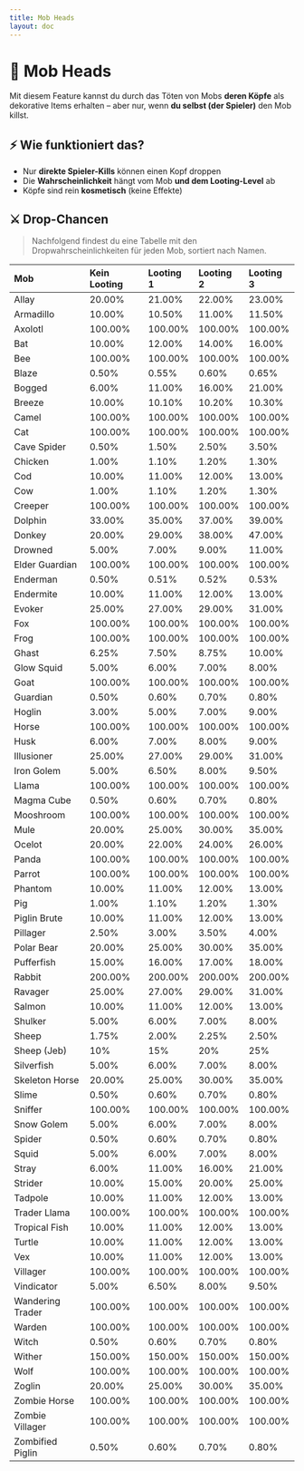 ```yaml
---
title: Mob Heads
layout: doc
---
```


# 🐑 Mob Heads

Mit diesem Feature kannst du durch das Töten von Mobs **deren Köpfe** als dekorative Items erhalten – aber nur, wenn **du selbst (der Spieler)** den Mob killst.

## ⚡️ Wie funktioniert das?

* Nur **direkte Spieler-Kills** können einen Kopf droppen
* Die **Wahrscheinlichkeit** hängt vom Mob **und dem Looting-Level** ab
* Köpfe sind rein **kosmetisch** (keine Effekte)

## ⚔️ Drop-Chancen

> Nachfolgend findest du eine Tabelle mit den Dropwahrscheinlichkeiten für jeden Mob, sortiert nach Namen.

| Mob | Kein Looting | Looting 1 | Looting 2 | Looting 3 |
| :--- | :--- | :--- | :--- | :--- |
| Allay | 20.00% | 21.00% | 22.00% | 23.00% |
| Armadillo | 10.00% | 10.50% | 11.00% | 11.50% |
| Axolotl | 100.00% | 100.00% | 100.00% | 100.00% |
| Bat | 10.00% | 12.00% | 14.00% | 16.00% |
| Bee | 100.00% | 100.00% | 100.00% | 100.00% |
| Blaze | 0.50% | 0.55% | 0.60% | 0.65% |
| Bogged | 6.00% | 11.00% | 16.00% | 21.00% |
| Breeze | 10.00% | 10.10% | 10.20% | 10.30% |
| Camel | 100.00% | 100.00% | 100.00% | 100.00% |
| Cat | 100.00% | 100.00% | 100.00% | 100.00% |
| Cave Spider | 0.50% | 1.50% | 2.50% | 3.50% |
| Chicken | 1.00% | 1.10% | 1.20% | 1.30% |
| Cod | 10.00% | 11.00% | 12.00% | 13.00% |
| Cow | 1.00% | 1.10% | 1.20% | 1.30% |
| Creeper | 100.00% | 100.00% | 100.00% | 100.00% |
| Dolphin | 33.00% | 35.00% | 37.00% | 39.00% |
| Donkey | 20.00% | 29.00% | 38.00% | 47.00% |
| Drowned | 5.00% | 7.00% | 9.00% | 11.00% |
| Elder Guardian | 100.00% | 100.00% | 100.00% | 100.00% |
| Enderman | 0.50% | 0.51% | 0.52% | 0.53% |
| Endermite | 10.00% | 11.00% | 12.00% | 13.00% |
| Evoker | 25.00% | 27.00% | 29.00% | 31.00% |
| Fox | 100.00% | 100.00% | 100.00% | 100.00% |
| Frog | 100.00% | 100.00% | 100.00% | 100.00% |
| Ghast | 6.25% | 7.50% | 8.75% | 10.00% |
| Glow Squid | 5.00% | 6.00% | 7.00% | 8.00% |
| Goat | 100.00% | 100.00% | 100.00% | 100.00% |
| Guardian | 0.50% | 0.60% | 0.70% | 0.80% |
| Hoglin | 3.00% | 5.00% | 7.00% | 9.00% |
| Horse | 100.00% | 100.00% | 100.00% | 100.00% |
| Husk | 6.00% | 7.00% | 8.00% | 9.00% |
| Illusioner | 25.00% | 27.00% | 29.00% | 31.00% |
| Iron Golem | 5.00% | 6.50% | 8.00% | 9.50% |
| Llama | 100.00% | 100.00% | 100.00% | 100.00% |
| Magma Cube | 0.50% | 0.60% | 0.70% | 0.80% |
| Mooshroom | 100.00% | 100.00% | 100.00% | 100.00% |
| Mule | 20.00% | 25.00% | 30.00% | 35.00% |
| Ocelot | 20.00% | 22.00% | 24.00% | 26.00% |
| Panda | 100.00% | 100.00% | 100.00% | 100.00% |
| Parrot | 100.00% | 100.00% | 100.00% | 100.00% |
| Phantom | 10.00% | 11.00% | 12.00% | 13.00% |
| Pig | 1.00% | 1.10% | 1.20% | 1.30% |
| Piglin Brute | 10.00% | 11.00% | 12.00% | 13.00% |
| Pillager | 2.50% | 3.00% | 3.50% | 4.00% |
| Polar Bear | 20.00% | 25.00% | 30.00% | 35.00% |
| Pufferfish | 15.00% | 16.00% | 17.00% | 18.00% |
| Rabbit | 200.00% | 200.00% | 200.00% | 200.00% |
| Ravager | 25.00% | 27.00% | 29.00% | 31.00% |
| Salmon | 10.00% | 11.00% | 12.00% | 13.00% |
| Shulker | 5.00% | 6.00% | 7.00% | 8.00% |
| Sheep | 1.75% | 2.00% | 2.25% | 2.50% |
| Sheep (Jeb) | 10% | 15% | 20% | 25% |
| Silverfish | 5.00% | 6.00% | 7.00% | 8.00% |
| Skeleton Horse | 20.00% | 25.00% | 30.00% | 35.00% |
| Slime | 0.50% | 0.60% | 0.70% | 0.80% |
| Sniffer | 100.00% | 100.00% | 100.00% | 100.00% |
| Snow Golem | 5.00% | 6.00% | 7.00% | 8.00% |
| Spider | 0.50% | 0.60% | 0.70% | 0.80% |
| Squid | 5.00% | 6.00% | 7.00% | 8.00% |
| Stray | 6.00% | 11.00% | 16.00% | 21.00% |
| Strider | 10.00% | 15.00% | 20.00% | 25.00% |
| Tadpole | 10.00% | 11.00% | 12.00% | 13.00% |
| Trader Llama | 100.00% | 100.00% | 100.00% | 100.00% |
| Tropical Fish | 10.00% | 11.00% | 12.00% | 13.00% |
| Turtle | 10.00% | 11.00% | 12.00% | 13.00% |
| Vex | 10.00% | 11.00% | 12.00% | 13.00% |
| Villager | 100.00% | 100.00% | 100.00% | 100.00% |
| Vindicator | 5.00% | 6.50% | 8.00% | 9.50% |
| Wandering Trader| 100.00% | 100.00% | 100.00% | 100.00% |
| Warden | 100.00% | 100.00% | 100.00% | 100.00% |
| Witch | 0.50% | 0.60% | 0.70% | 0.80% |
| Wither | 150.00% | 150.00% | 150.00% | 150.00% |
| Wolf | 100.00% | 100.00% | 100.00% | 100.00% |
| Zoglin | 20.00% | 25.00% | 30.00% | 35.00% |
| Zombie Horse | 100.00% | 100.00% | 100.00% | 100.00% |
| Zombie Villager | 100.00% | 100.00% | 100.00% | 100.00% |
| Zombified Piglin| 0.50% | 0.60% | 0.70% | 0.80% |